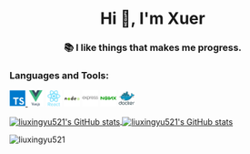 <h1 align="center">Hi 👋, I'm Xuer</h1>
<h3 align="center">📚 I like things that makes me progress.</h3>

<h3 align="left">Languages and Tools:</h3>
<p align="left">
  <a href="https://www.typescriptlang.org/" target="_blank" rel="noreferrer"><code><img src="https://raw.githubusercontent.com/devicons/devicon/master/icons/typescript/typescript-original.svg" alt="typescript" width="28" height="28"/></code> </a>
  <a href="https://vuejs.org/" target="_blank" rel="noreferrer"><code><img src="https://raw.githubusercontent.com/devicons/devicon/master/icons/vuejs/vuejs-original-wordmark.svg" alt="vuejs" width="28" height="28"/></code></a>
  <a href="https://reactjs.org/" target="_blank" rel="noreferrer"><code><img src="https://raw.githubusercontent.com/devicons/devicon/master/icons/react/react-original-wordmark.svg" alt="react" width="28" height="28"/></code></a>
  <a href="https://nodejs.org" target="_blank" rel="noreferrer"><code><img src="https://raw.githubusercontent.com/devicons/devicon/master/icons/nodejs/nodejs-original-wordmark.svg" alt="nodejs" width="28" height="28"/></code></a>
  <a href="https://expressjs.com" target="_blank" rel="noreferrer"><code><img src="https://raw.githubusercontent.com/devicons/devicon/master/icons/express/express-original-wordmark.svg" alt="express" width="28" height="28"/></code></a>
  <a href="https://www.nginx.com" target="_blank" rel="noreferrer"><code><img src="https://raw.githubusercontent.com/devicons/devicon/master/icons/nginx/nginx-original.svg" alt="nginx" width="28" height="28"/></code></a>
  <a href="https://www.docker.com/" target="_blank" rel="noreferrer"><code><img src="https://raw.githubusercontent.com/devicons/devicon/master/icons/docker/docker-original-wordmark.svg" alt="docker" width="28" height="28"/></code></a> 
</p>

<p>
  <a href="https://github.com/anuraghazra/github-readme-stats#gh-light-mode-only">
    <img align="center" width="500" height="200" src="https://github-readme-stats-liuxingyu521.vercel.app/api?username=liuxingyu521&show_icons=true" alt="liuxingyu521's GitHub stats" />
  </a>
  <a href="https://github.com/anuraghazra/github-readme-stats#gh-dark-mode-only">
    <img align="center" width="500" height="200" src="https://github-readme-stats-liuxingyu521.vercel.app/api?username=liuxingyu521&show_icons=true&theme=vue-dark" alt="liuxingyu521's GitHub stats" />
  </a>
</p>


<p align="left"> <img src="https://komarev.com/ghpvc/?username=liuxingyu521&label=Profile%20views%20since%202022-10-16&color=0e75b6&style=flat" alt="liuxingyu521" width="210" height="20" /> </p>

